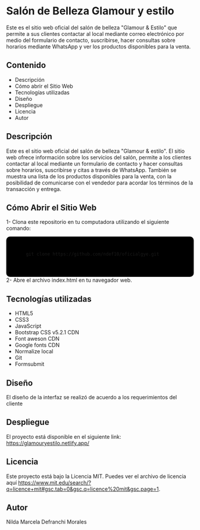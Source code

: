 # Salón de Belleza Glamour y estilo

Este es el sitio web oficial del salón de belleza "Glamour & Estilo" que permite a sus clientes contactar al local mediante correo electrónico por medio del formulario de contacto, suscribirse, hacer consultas sobre horarios mediante WhatsApp y ver los productos disponibles para la venta.

## Contenido

- Descripción
- Cómo abrir el Sitio Web
- Tecnologías utilizadas
- Diseño
- Despliegue
- Licencia
- Autor

## Descripción
Este es el sitio web oficial del salón de belleza "Glamour & estilo". El sitio web ofrece información sobre los servicios del salón, permite a los clientes contactar al local mediante un formulario de contacto y hacer consultas sobre horarios, suscribirse y citas a través de WhatsApp. También se muestra una lista de los productos disponibles para la venta, con la posibilidad de comunicarse con el vendedor para acordar los términos de la transacción y entrega.

## Cómo Abrir el Sitio Web

1- Clona este repositorio en tu computadora utilizando el siguiente comando:

<div style="background-color: black; padding: 10px; border-radius: 10px;">
  <pre>
    <code>
      git clone https://github.com/ndef10/oficialgye.git
    </code>
  </pre>
</div>
2- Abre el archivo index.html en tu navegador web.

## Tecnologías utilizadas

- HTML5
- CSS3
- JavaScript
- Bootstrap CSS v5.2.1 CDN
- Font aweson CDN
- Google fonts CDN
- Normalize local
- Git
- Formsubmit

## Diseño

El diseño de la interfaz se realizó de acuerdo a los requerimientos del cliente

## Despliegue

El proyecto está disponible en el siguiente link: https://glamouryestilo.netlify.app/

## Licencia
Este proyecto está bajo la Licencia MIT. Puedes ver el archivo de licencia aquí https://www.mit.edu/search/?q=licence+mit#gsc.tab=0&gsc.q=licence%20mit&gsc.page=1.

## Autor

Nilda Marcela Defranchi Morales